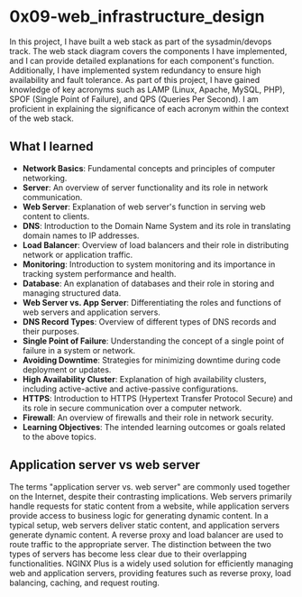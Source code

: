 # 0x09-web_infrastructure_design

In this project, I have built a web stack as part of the sysadmin/devops track.
The web stack diagram covers the components I have implemented, and I can
provide detailed explanations for each component's function. Additionally, I
have implemented system redundancy to ensure high availability and fault
tolerance. As part of this project, I have gained knowledge of key acronyms such
as LAMP (Linux, Apache, MySQL, PHP), SPOF (Single Point of Failure), and QPS
(Queries Per Second). I am proficient in explaining the significance of each
acronym within the context of the web stack.

## What I learned
- **Network Basics**: Fundamental concepts and principles of computer networking.
- **Server**: An overview of server functionality and its role in network communication.
- **Web Server**: Explanation of web server's function in serving web content to clients.
- **DNS**: Introduction to the Domain Name System and its role in translating domain names to IP addresses.
- **Load Balancer**: Overview of load balancers and their role in distributing network or application traffic.
- **Monitoring**: Introduction to system monitoring and its importance in tracking system performance and health.
- **Database**: An explanation of databases and their role in storing and managing structured data.
- **Web Server vs. App Server**: Differentiating the roles and functions of web servers and application servers.
- **DNS Record Types**: Overview of different types of DNS records and their purposes.
- **Single Point of Failure**: Understanding the concept of a single point of failure in a system or network.
- **Avoiding Downtime**: Strategies for minimizing downtime during code deployment or updates.
- **High Availability Cluster**: Explanation of high availability clusters, including active-active and active-passive configurations.
- **HTTPS**: Introduction to HTTPS (Hypertext Transfer Protocol Secure) and its role in secure communication over a computer network.
- **Firewall**: An overview of firewalls and their role in network security.
- **Learning Objectives**: The intended learning outcomes or goals related to the above topics.

## Application server vs web server
The terms "application server vs. web server" are commonly used together on the Internet, despite their contrasting implications. Web servers primarily handle requests for static content from a website, while application servers provide access to business logic for generating dynamic content. In a typical setup, web servers deliver static content, and application servers generate dynamic content. A reverse proxy and load balancer are used to route traffic to the appropriate server. The distinction between the two types of servers has become less clear due to their overlapping functionalities. NGINX Plus is a widely used solution for efficiently managing web and application servers, providing features such as reverse proxy, load balancing, caching, and request routing.
